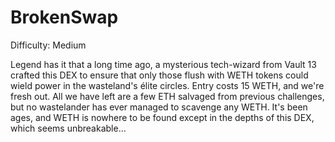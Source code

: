 # BrokenSwap

Difficulty: Medium

Legend has it that a long time ago, a mysterious tech-wizard from Vault 13 crafted this DEX to ensure that only those flush with WETH tokens could wield power in the wasteland's élite circles. Entry costs 15 WETH, and we're fresh out. All we have left are a few ETH salvaged from previous challenges, but no wastelander has ever managed to scavenge any WETH. It's been ages, and WETH is nowhere to be found except in the depths of this DEX, which seems unbreakable...